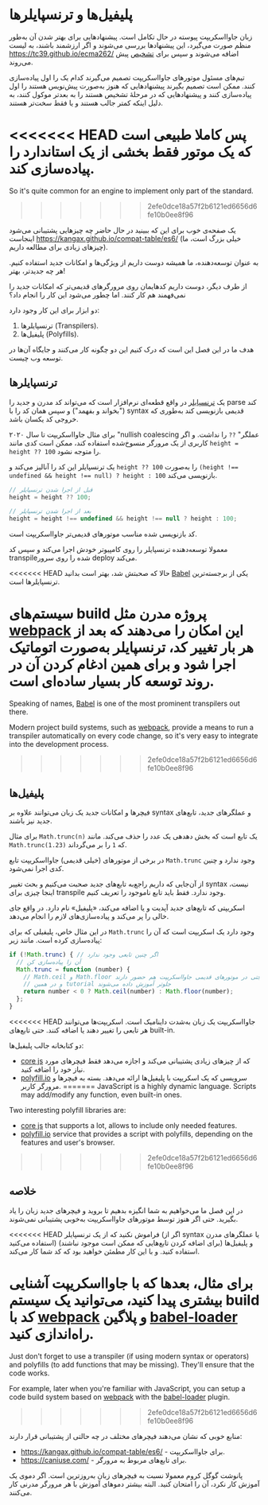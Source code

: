
# پلیفیل‌ها و ترنسپایلرها

زبان جاوااسکریپت پیوسته در حال تکامل است. پیشنهادهایی برای بهتر شدن آن به‌طور منظم صورت می‌گیرد، این پیشنهاد‌ها بررسی می‌شوند و اگر ارزشمند باشند، به لیست <https://tc39.github.io/ecma262/> اضافه می‌شوند و سپس برای [تشخیص](http://www.ecma-international.org/publications/standards/Ecma-262.htm) پیش می‌روند.

تیم‌های مسئول موتورهای جاوااسکریپت تصمیم می‌گیرند کدام یک را اول پیاده‌سازی کنند. ممکن است تصمیم بگیرند پیشنهادهایی که هنوز به‌صورت پیش‌نویس هستند را اول پیاده‌سازی کنند و پیشنهادهایی که در مرحلهٔ تشخیص هستند را به بعدتر موکول کنند، به دلیل اینکه کمتر جالب هستند و یا فقط سخت‌تر هستند.

<<<<<<< HEAD
پس کاملا طبیعی است که یک موتور فقط بخشی از یک استاندارد را پیاده‌سازی کند.
=======
So it's quite common for an engine to implement only part of the standard.
>>>>>>> 2efe0dce18a57f2b6121ed6656d6fe10b0ee8f96

یک صفحه‌ی خوب برای این که ببینید در حال حاضر چه چیزهایی پشتیبانی می‌شود اینجاست <https://kangax.github.io/compat-table/es6/> (خیلی بزرگ است، ما چیزهای زیادی برای مطالعه داریم).

به عنوان توسعه‌دهنده، ما همیشه دوست داریم از ویژگی‌ها و امکانات جدید استفاده کنیم. هر چه جدیدتر، بهتر!

از طرف دیگر، دوست داریم کدهایمان روی مرورگرهای قدیمی‌تر که امکانات جدید را نمی‌فهمند هم کار کنند. اما چطور می‌شود این کار را انجام داد؟

دو ابزار برای این کار وجود دارد:

1. ترنسپایلرها (Transpilers).
2. پلیفیل‌ها (Polyfills).

هدف ما در این فصل این است که درک کنیم این دو چگونه کار می‌کنند و جایگاه آن‌ها در توسعه وب چیست.

## ترنسپایلرها

یک [ترنسپایلر](https://en.wikipedia.org/wiki/Source-to-source_compiler) در واقع قطعه‌ای نرم‌افزار است که می‌تواند کد مدرن و جدید را parse کند ("بخواند و بفهمد") و سپس همان کد را با syntax قدیمی بازنویسی کند به‌طوری که خروجی کد یکسان باشد.

برای مثال جاوااسکریپت تا سال ۲۰۲۰ "nullish coalescing عملگر" `??` را نداشت. و اگر کاربری از یک مرورگر منسوخ‌شده استفاده کند، ممکن است کدی مانند `height = height ?? 100` را متوجه نشود.

یک ترنسپایلر این کد را آنالیز می‌کند و `height ?? 100` را به‌صورت `(height !== undefined && height !== null) ? height : 100` بازنویسی می‌کند.

```js
// قبل از اجرا شدن ترنسپایلر
height = height ?? 100;

// بعد از اجرا شدن ترنسپایلر
height = height !== undefined && height !== null ? height : 100;
```

کد بازنویسی شده مناسب موتورهای قدیمی‌تر جاوااسکریپت است.

معمولا توسعه‌دهنده ترنسپایلر را روی کامپیوتر خودش اجرا می‌کند و سپس کد transpileشده را روی سرور deploy می‌کند.

<<<<<<< HEAD
حالا که صحبتش شد، بهتر است بدانید [Babel](http://babeljs.io/) یکی از برجسته‌ترین ترنسپایلرها است.

سیستم‌های build پروژه مدرن مثل [webpack](https://webpack.js.org/) این امکان را می‌دهند که بعد از هر بار تغییر کد، ترنسپایلر به‌صورت اتوماتیک اجرا شود و برای همین ادغام کردن آن در روند توسعه کار بسیار ساده‌ای است.
=======
Speaking of names, [Babel](https://babeljs.io) is one of the most prominent transpilers out there.

Modern project build systems, such as [webpack](https://webpack.js.org/), provide a means to run a transpiler automatically on every code change, so it's very easy to integrate into the development process.
>>>>>>> 2efe0dce18a57f2b6121ed6656d6fe10b0ee8f96

## پلیفیل‌ها

فیچر‌ها و امکانات جدید یک زبان می‌توانند علاوه بر syntax و عملگرهای جدید، تابع‌های جدید نیز باشند.

برای مثال `Math.trunc(n)` یک تابع است که بخش دهدهی یک عدد را حذف می‌کند. مانند `Math.trunc(1.23)` که `1` را بر می‌گرداند.

در برخی از موتورهای (خیلی قدیمی) جاوااسکریپت تابع `Math.trunc` وجود ندارد و چنین کدی اجرا نمی‌شود.

از آن‌جایی که داریم راجع‌به تابع‌های جدید صحبت می‌کنیم و بحث تغییر syntax نیست، اینجا چیزی برای transpile وجود ندارد. فقط باید تابع ناموجود را تعریف کنیم.

اسکریپتی که تابع‌های جدید آپدیت و یا اضافه می‌کند، «پلیفیل» نام دارد. در واقع جای خالی را پر می‌کند و پیاده‌سازی‌های لازم را انجام می‌دهد.

در این مثال خاص، پلیفیلی که برای `Math.trunc` وجود دارد یک اسکریپت است که آن را پیاده‌سازی کرده است. مانند زیر:

```js
if (!Math.trunc) { // اگر چنین تابعی وجود ندارد
  // آن زا پیاده‌سازی کن
  Math.trunc = function (number) {
    // Math.ceil و Math.floor جتی در موتورهای قدیمی جاوااسکریپت هم حضور دارند
    // و در همین tutorial جلوتر آموزش داده می‌شوند
    return number < 0 ? Math.ceil(number) : Math.floor(number);
  };
}
```

<<<<<<< HEAD
جاوااسکریپت یک زبان به‌شدت داینامیک است. اسکریپت‌ها می‌توانند هر تابعی را تغییر دهند یا اضافه کنند. حتی تابع‌های built-in.

دو کتابخانه جالب پلیفیل‌ها:
- [core js](https://github.com/zloirock/core-js) که از چیزهای زیادی پشتیبانی می‌کند و اجازه می‌دهد فقط فیچرهای مورد نیاز خود را اضافه کنید.
- [polyfill.io](http://polyfill.io) سرویسی که یک اسکریپت با پلیفیل‌ها ارائه می‌دهد. بسته به فیچرها و مرورگر کاربر.
=======
JavaScript is a highly dynamic language. Scripts may add/modify any function, even built-in ones.

Two interesting polyfill libraries are:
- [core js](https://github.com/zloirock/core-js) that supports a lot, allows to include only needed features.
- [polyfill.io](http://polyfill.io) service that provides a script with polyfills, depending on the features and user's browser.
>>>>>>> 2efe0dce18a57f2b6121ed6656d6fe10b0ee8f96


## خلاصه

در این فصل ما می‌خواهیم به شما انگیزه بدهیم تا بروید و فیچرهای جدید زبان را یاد بگیرید. حتی اگر هنوز توسط موتورهای جاوااسکریپت به‌خوبی پشتیبانی نمی‌شوند.

<<<<<<< HEAD
فراموش نکنید که از یک ترنسپایلر (اگر از syntax یا عملگرهای مدرن استفاده می‌کنید) و پلیفیل‌ها (برای اضافه کردن تابع‌هایی که ممکن است موجود نباشند) استفاده کنید. و با این کار مطمئن خواهید بود که کد شما کار می‌کند.

برای مثال، بعدها که با جاوااسکریپت آشنایی بیشتری پیدا کنید، می‌توانید یک سیستم build کد با [webpack](https://webpack.js.org/) و پلاگین [babel-loader](https://github.com/babel/babel-loader) راه‌اندازی کنید.
=======
Just don't forget to use a transpiler (if using modern syntax or operators) and polyfills (to add functions that may be missing). They'll ensure that the code works.

For example, later when you're familiar with JavaScript, you can setup a code build system based on [webpack](https://webpack.js.org/) with the [babel-loader](https://github.com/babel/babel-loader) plugin.
>>>>>>> 2efe0dce18a57f2b6121ed6656d6fe10b0ee8f96

منابع خوبی که نشان می‌دهند فیچرهای مختلف در چه حالتی از پشتیبانی قرار دارند:
- <https://kangax.github.io/compat-table/es6/> - برای جاوااسکریپت.
- <https://caniuse.com/> - برای تابع‌های مربوط به مرورگر.

پانوشت گوگل کروم معمولا نسبت به فیچرهای زبان به‌روزترین است. اگر دموی یک آموزش کار نکرد، آن را امتحان کنید. البته بیشتر دموهای آموزش با هر مرورگر مدرنی کار می‌کنند.

